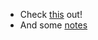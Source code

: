 - Check [this](https://abikesa.github.io/phantom/act1/chapter3.html) out!
- And some [notes](https://claude.ai/public/artifacts/82e082f4-4063-4473-b285-2c94645c2f9d)
